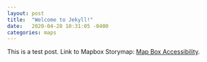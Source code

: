 ```yaml
---
layout: post
title:  "Welcome to Jekyll!"
date:   2020-04-28 10:31:05 -0400
categories: maps
---
```

This is a test post. Link to Mapbox Storymap: [Map Box Accessibility][mapbox-access].

[mapbox-access]: https://orryanb.github.io/park-access-mapstory/index.html



